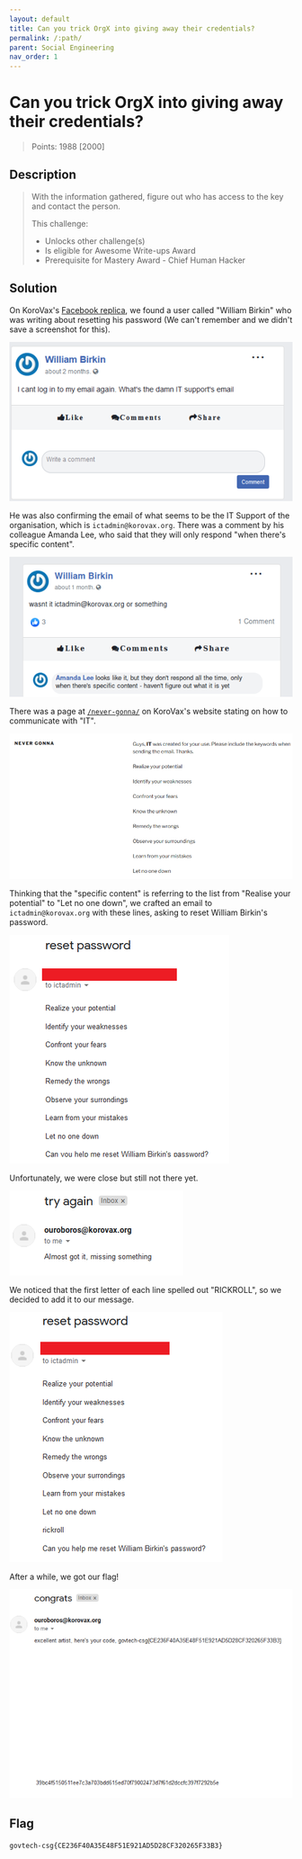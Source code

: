 ```yaml
---
layout: default
title: Can you trick OrgX into giving away their credentials?
permalink: /:path/
parent: Social Engineering
nav_order: 1
---
```

# Can you trick OrgX into giving away their credentials?

> Points: 1988 [2000]

## Description

> With the information gathered, figure out who has access to the key and contact the person.
> 
> This challenge:
> - Unlocks other challenge(s)
> - Is eligible for Awesome Write-ups Award
>- Prerequisite for Mastery Award - Chief Human Hacker

## Solution

On KoroVax's [Facebook replica](http://fb.korovax.org), we found a user called "William Birkin" who was writing about resetting his password (We can't remember and we didn't save a screenshot for this). 

![](davidagain.png)

He was also confirming the email of what seems to be the IT Support of the organisation, which is `ictadmin@korovax.org`. There was a comment by his colleague Amanda Lee, who said that they will only respond "when there's specific content".

![](fb.png)

There was a page at [`/never-gonna/`](http://korovax.org/never-gonna/) on KoroVax's website stating on how to communicate with "IT".

![](never-gonna.png)

Thinking that the "specific content" is referring to the list from "Realise your potential" to "Let no one down", we crafted an email to `ictadmin@korovax.org` with these lines, asking to reset William Birkin's password.

![](resetpassword1.png)

Unfortunately, we were close but still not there yet.

![](tryagain.png)

We noticed that the first letter of each line spelled out "RICKROLL", so we decided to add it to our message.

![](resetpassword2.png)

After a while, we got our flag!

![](flag.png)

## Flag
`govtech-csg{CE236F40A35E48F51E921AD5D28CF320265F33B3}`